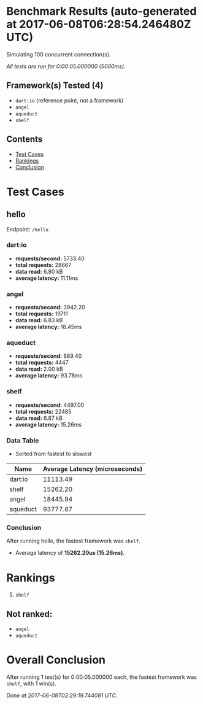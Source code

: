 # Benchmark Results (auto-generated at 2017-06-08T06:28:54.246480Z UTC)
Simulating 100 concurrent connection(s).

*All tests are run for 0:00:05.000000 (5000ms).*
## Framework(s) Tested (4)
  * `dart:io` (reference point, not a framework)
  * `angel`
  * `aqueduct`
  * `shelf`
## Contents
  * [Test Cases](#test-cases)
  * [Rankings](#rankings)
  * [Conclusion](#conclusion)
# Test Cases
## hello
Endpoint: `/hello`
### dart:io
  * **requests/second:** 5733.40
  * **total requests:** 28667
  * **data read:** 6.80 kB
  * **average latency:** 11.11ms
### angel
  * **requests/second:** 3942.20
  * **total requests:** 19711
  * **data read:** 6.83 kB
  * **average latency:** 18.45ms
### aqueduct
  * **requests/second:** 889.40
  * **total requests:** 4447
  * **data read:** 2.00 kB
  * **average latency:** 93.78ms
### shelf
  * **requests/second:** 4497.00
  * **total requests:** 22485
  * **data read:** 6.87 kB
  * **average latency:** 15.26ms
### Data Table
* Sorted from fastest to slowest

Name | Average Latency (microseconds)
---- | ----
dart:io | 11113.49
shelf | 15262.20
angel | 18445.94
aqueduct | 93777.87
### Conclusion
After running hello, the fastest framework was `shelf`.
  * Average latency of **15262.20us (15.26ms)**.
# Rankings
  1. `shelf`
## Not ranked:
  * `angel`
  * `aqueduct`
# Overall Conclusion
After running 1 test(s) for 0:00:05.000000 each, the fastest framework was `shelf`, with 1 win(s).

*Done at 2017-06-08T02:29:19.744081 UTC.*
